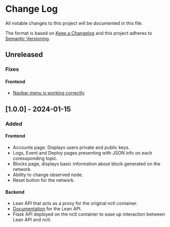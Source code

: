 
# Change Log
All notable changes to this project will be documented in this file.
 
The format is based on [Keep a Changelog](http://keepachangelog.com/)
and this project adheres to [Semantic Versioning](http://semver.org/).

## Unreleased

### Fixes

#### Frontend
- [Navbar menu is working correctly](https://github.com/block-bites/fondant-app/pull/64)


## [1.0.0] - 2024-01-15
 
### Added

#### Frontend
- Accounts page. Displays users private and public keys.
- Logs, Event and Deploy pages presenting with JSON info on each coressponding topic.
- Blocks page, displays basic information about block generated on the network.
- Ability to change observed node.
- Reset button for the network.

#### Backend

- Lean API that acts as a proxy for the original nctl container.
- [Documentation](https://github.com/block-bites/fondant-app/blob/master/OpenAPI.yml)  for the Lean API.
- Flask API deployed on the nctl container to ease up interaction between Lean API and nctl.
   

 
